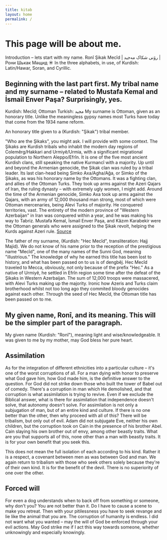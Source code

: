 ```yaml
---
title: kitab
layout: home
permalink: /
---
```

# This page will be about me. 
Introduction – lets start with my name. 
Ronî Şikak Mecîd | رۆنی شکاک مەجید | Рони Шькак Мәщид ☀️ In the three alphabets, in use, of Kurdish: Latin/Hawar, Soran, and Cyrillic.
## Beginning with the last part first. My tribal name and my surname – related to Mustafa Kemal and İsmail Enver Paşa? Surprisingly, yes.
Kurdish: Mecîd; Ottoman Turkish: مجید
My surname is Ottoman, given as an honorary title. Unlike the meaningless gypsy names most Turks have today that come from the 1934 name reform.

An honorary title given to a (Kurdish: "Şikak") tribal member. 

"Who are the Şikaks", you might ask. I will provide with some context.
The Şikaks are Kurdish tribals who inhabit the modern day regions of Colemêrg/Hakkari and Urmiyê/Urmia, with a significant migrational population to Northern Aleppo/Efrîn. It is one of the five most ancient Kurdish clans, still speaking the native Kurmancî with a majority. Up until and beyond the Armenian genocide, the Şikak clan was ruled by a tribal leader. Its last clan-head being Simko Axa/Agha/Ağa, or Simko of the Şikaks, as was his honorary name by the Ottomans. It was a fighting clan, and allies of the Ottoman Turks. They took up arms against the Azeri Qajars of Iran, the ruling dynasty – with extremely ugly women, I might add. Around the time of the Armenian genocide, Simko Axa took up arms against the Qajars, with an army of 12,000 thousand man strong, most of which were Ottoman mercenaries, being Alevi Turks of majority. He conquered territories, vast. The entirety of the modern province of "Western Azerbaijan" in Iran was conquered within a year, and he was making his way to Tabriz. Mustafa Kemal, İsmail Enver Paşa, and Kâzım Karabekir were the Ottoman generals who were assigned to the Şikak revolt, helping the Kurds against Azeri rule. 
[Source](https://en.wikipedia.org/wiki/Simko_Shikak_revolt_(1918–1922))

The father of my surname, (Kurdish: "Hec Mecîd", transliteration: Hajj Majid). We do not know of his name prior to the reception of the prestigious name "Mecîd", one of the many names of the Sunni God, meaning "illustrious." The knowledge of why he earned this title has been lost to history, and what has been passed on to us is of dengbêj. Hec Mecîd traveled to Mecca, obviously, not only because of the prefix "Hec." As a native of Urmiyê, he settled in Efrîn region some time after the defeat of the Şikaks in Western Azerbaijan. The sum of 12,000 troops were massacered, with Alevi Turks making up the majority. Ironic how Azeris and Turks claim brotherhood whilst not too long ago they commited bloody genocides against each other. Through the seed of Hec Mecîd, the Ottoman title has been passed on to me. 

## My given name, Ronî, and its meaning. This will be the simpler part of the paragraph. 
My given name (Kurdish: "Ronî"), meaning light and wise/knowledgeable. It was given to me by my mother, may God bless her pure heart.

## Assimilation
As for the integration of different ethnicities into a particular culture – it's one of the worst corruptions of all. For a man dying with honor to preserve what God gave him, how God made him, is the definitive answer to the question. For God did not strike down those who built the tower of Babel out of comedy. There's a corruption in man which He demolished, and that corruption is what assimilation is trying to revive. Even if we exclude the Biblical answer, what is there for assimilation that independence doesn't solve, that autonomy doesn't solve. For assimilation is not only a subjugation of man, but of an entire kind and culture. If there is no one better than the other, then why proceed with all of this? There will be tribalism, but only out of evil. Adam did not subjugate Eve, neither his own children, but the corruption took on Cain in the presence of his brother Abel. Cain slaying his own brother out of envy, among other beastly traits. What are you that supports all of this, none other than a man with beastly traits. It is for your own benefit that you seek this. 

This does not mean the full isolation of each according to his kind. Rather it is a respect, a covenant between men as was between God and man. We again return to tribalism with those who seek others solely because they're of their own kind. It is for the benefit of the devil. There is no superiority of one over the other. 

## Forced will
For even a dog understands when to back off from something or someone, why don't you? You are not better than it. Do I have to cause a scene to make you retreat. Then with your pitilessness you have to seek revange and lie like the animal that you are. The corruption of humanity is endless. I did not want what you wanted – may the will of God be enforced through your evil actions. May God strike me if I act this way towards someone, whether unknowingly and especially knowingly.
